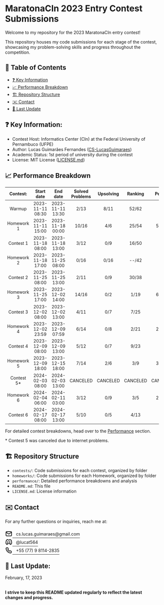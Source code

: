 # MaratonaCIn 2023 Entry Contest Submissions

Welcome to my repository for the 2023 MaratonaCIn entry contest!

This repository houses my code submissions for each stage of the contest, showcasing my problem-solving skills and progress throughout the competition.

## 📖 Table of Contents

* [❓ Key Information](#key-information)
* [📈 Performance Breakdown](#performance-breakdown)
* [️🏗️ Repository Structure](#repository-structure)
* [✉️ Contact](#contact)
* [🔄 Last Update](#last-update)

## ❓ Key Information: <a name="key-information"></a>
 * Contest Host: Informatics Center (CIn) at the Federal University of Pernambuco (UFPE)
 * Author: Lucas Guimarães Fernandes ([CS-LucasGuimaraes](https://github.com/CS-LucasGuimaraes))
 * Academic Status: 1st period of university during the contest
 * License: MIT License ([LICENSE.md](https://github.com/CS-LucasGuimaraes/MaratonaCIn_Entry-2023/blob/main/LICENSE))

## 📈 Performance Breakdown <a name="performance-breakdown"></a>
|  Contest:  |    Start date    |     End date     | Solved Problems | Upsolving | Ranking | Penalty |
|:----------:|:----------------:|:----------------:|:---------------:|:---------:|:-------:|:-------:|
|   Warmup   | 2023-11-11 08:30 | 2023-11-11 13:30 |       2/13      |    8/11   |  52/62  |   189   |
| Homework 1 | 2023-11-11 15:00 | 2023-11-18 00:00 |      10/16      |    4/6    |  25/54  |  52834  |
|  Contest 1 | 2023-11-18 08:00 | 2023-11-18 13:00 |       3/12      |    0/9    |  16/50  |   251   |
| Homework 2 | 2023-11-18 17:00 | 2023-11-25 08:00 |       0/16      |    0/16   |  --/42  |    0    |
|  Contest 2 | 2023-11-25 08:00 | 2023-11-25 13:00 |       2/11      |    0/9    |  30/38  |   207   |
| Homework 3 | 2023-11-25 17:00 | 2023-12-02 14:00 |      14/16      |    0/2    |   1/19  |  65947  |
|  Contest 3 | 2023-12-02 08:00 | 2023-12-02 13:00 |       4/11      |    0/7    |   7/25  |   642   |
| Homework 4 | 2023-12-02 23:59 | 2023-12-09 07:59 |       6/14      |    0/8    |   2/21  |  21976  |
|  Contest 4 | 2023-12-09 08:00 | 2023-12-09 13:00 |       5/12      |    0/7    |   9/23  |   709   |
| Homework 5 | 2023-12-09 18:00 | 2023-12-15 18:00 |       7/14      |    2/6    |   3/9   |  32179  |
|  Contest 5*| 2024-02-03 08:00 | 2024-02-03 13:00 |     CANCELED    | CANCELED  | CANCELED| CANCELED|
| Homework 6 | 2024-02-04 06:00 | 2024-02-11 03:00 |       3/12      |    0/9    |   3/5   |  23727  |
|  Contest 6 | 2024-02-17 08:00 | 2024-02-17 13:00 |       5/10      |    0/5    |   4/13  |   895   |

For detailed contest breakdowns, head over to the <a href="https://github.com/CS-LucasGuimaraes/MaratonaCIn_Entry-2023/tree/main/performance">Performance</a> section.

\* Contest 5 was canceled due to internet problems.

## 🏗️ Repository Structure <a name="repository-structure"></a>
- `contests/`: Code submissions for each contest, organized by folder
- `homeworks/`: Code submissions for each Homework, organized by folder
- `performance/`: Detailed performance breakdowns and analysis
- `README.md`: This file
- `LICENSE.md`: License information

## ✉️ Contact <a name="contact"></a>
For any further questions or inquiries, reach me at:

<div>
<!-- email -->
<a href="mailto:cs.lucas.guimaraes@gmail.com" target="_blank" style="color: currentColor;">
<picture style="position: relative; top: 6px;">
  <source media="(prefers-color-scheme: dark)" srcset="assets/icons/dark-mode/mail.png">
  <img src="assets/icons/light-mode/mail.png" alt="my e-mail" width="24" height="auto">
</picture> &nbsp; cs.lucas.guimaraes@gmail.com
</a>
</div>
<div>
<!-- Discord -->
<a href="https://discordapp.com/users/294562171877195777
" target="_blank" style="color: currentColor; ">
<picture style="position: relative; top: 6px;">
  <source media="(prefers-color-scheme: dark)" srcset="assets/icons/dark-mode/brand-discord.png">
  <img src="assets/icons/light-mode/brand-discord.png" alt="my discord" width="24" height="auto">
</picture> &nbsp; @lucat564
</a>
</div>
<div>
<!-- phone -->
<a href="tel:+5577981142835" target="_blank" style="color: currentColor;">
<picture style="position: relative; top: 6px;">
  <source media="(prefers-color-scheme: dark)" srcset="assets/icons/dark-mode/phone.png">
  <img src="assets/icons/light-mode/phone.png" alt="my phone" width="24" height="auto">
</picture> &nbsp; +55 (77) 9 8114-2835
</a>
</div>

## 🔄 Last Update: <a name="last-update"></a>
February, 17, 2023   
<br>

**I strive to keep this README updated regularly to reflect the latest changes and progress.**